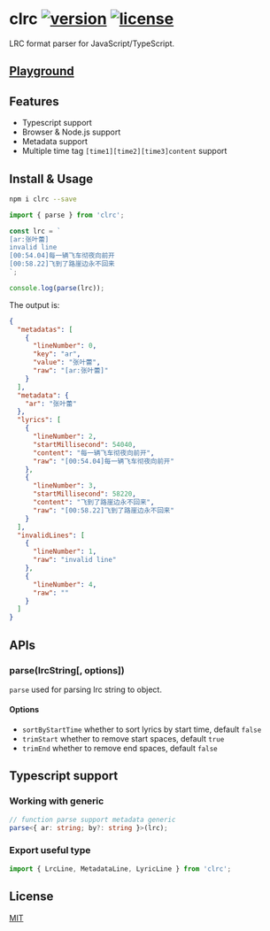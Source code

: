 # clrc [![version](https://img.shields.io/npm/v/clrc)](https://www.npmjs.com/package/clrc) [![license](https://img.shields.io/npm/l/clrc)](https://github.com/mebtte/react-lrc/blob/master/LICENSE)

LRC format parser for JavaScript/TypeScript.

## [Playground](https://mebtte.github.io/clrc)

## Features

- Typescript support
- Browser & Node.js support
- Metadata support
- Multiple time tag `[time1][time2][time3]content` support

## Install & Usage

```bash
npm i clrc --save
```

```js
import { parse } from 'clrc';

const lrc = `
[ar:张叶蕾]
invalid line
[00:54.04]每一辆飞车彻夜向前开
[00:58.22]飞到了路崖边永不回来
`;

console.log(parse(lrc));
```

The output is:

```json
{
  "metadatas": [
    {
      "lineNumber": 0,
      "key": "ar",
      "value": "张叶蕾",
      "raw": "[ar:张叶蕾]"
    }
  ],
  "metadata": {
    "ar": "张叶蕾"
  },
  "lyrics": [
    {
      "lineNumber": 2,
      "startMillisecond": 54040,
      "content": "每一辆飞车彻夜向前开",
      "raw": "[00:54.04]每一辆飞车彻夜向前开"
    },
    {
      "lineNumber": 3,
      "startMillisecond": 58220,
      "content": "飞到了路崖边永不回来",
      "raw": "[00:58.22]飞到了路崖边永不回来"
    }
  ],
  "invalidLines": [
    {
      "lineNumber": 1,
      "raw": "invalid line"
    },
    {
      "lineNumber": 4,
      "raw": ""
    }
  ]
}
```

## APIs

### parse(lrcString[, options])

`parse` used for parsing lrc string to object.

#### Options

- `sortByStartTime` whether to sort lyrics by start time, default `false`
- `trimStart` whether to remove start spaces, default `true`
- `trimEnd` whether to remove end spaces, default `false`

## Typescript support

### Working with generic

```ts
// function parse support metadata generic
parse<{ ar: string; by?: string }>(lrc);
```

### Export useful type

```ts
import { LrcLine, MetadataLine, LyricLine } from 'clrc';
```

## License

[MIT](./LICENSE)

